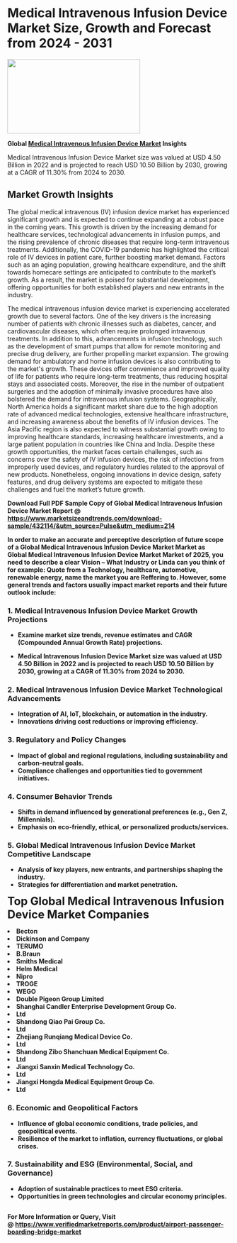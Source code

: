 <H1>Medical Intravenous Infusion Device Market Size, Growth and Forecast from 2024 - 2031</H1><img class="aligncenter size-medium wp-image-584254" src="https://thirdeyenews.in/wp-content/uploads/2024/09/Global-Market-Research-300x168.jpeg" alt="" width="300" height="168" /><p><strong>Global&nbsp;<a href="https://www.marketsizeandtrends.com/download-sample/432114/&amp;utm_source=Pulse&amp;utm_medium=214">Medical Intravenous Infusion Device Market</a> Insights</strong></p><p>Medical Intravenous Infusion Device Market size was valued at USD 4.50 Billion in 2022 and is projected to reach USD 10.50 Billion by 2030, growing at a CAGR of 11.30% from 2024 to 2030.</p><p><h2>Market Growth Insights</h2> <p>The global medical intravenous (IV) infusion device market has experienced significant growth and is expected to continue expanding at a robust pace in the coming years. This growth is driven by the increasing demand for healthcare services, technological advancements in infusion pumps, and the rising prevalence of chronic diseases that require long-term intravenous treatments. Additionally, the COVID-19 pandemic has highlighted the critical role of IV devices in patient care, further boosting market demand. Factors such as an aging population, growing healthcare expenditure, and the shift towards homecare settings are anticipated to contribute to the market’s growth. As a result, the market is poised for substantial development, offering opportunities for both established players and new entrants in the industry.</p> <p><strong></strong></p> <p>The medical intravenous infusion device market is experiencing accelerated growth due to several factors. One of the key drivers is the increasing number of patients with chronic illnesses such as diabetes, cancer, and cardiovascular diseases, which often require prolonged intravenous treatments. In addition to this, advancements in infusion technology, such as the development of smart pumps that allow for remote monitoring and precise drug delivery, are further propelling market expansion. The growing demand for ambulatory and home infusion devices is also contributing to the market's growth. These devices offer convenience and improved quality of life for patients who require long-term treatments, thus reducing hospital stays and associated costs. Moreover, the rise in the number of outpatient surgeries and the adoption of minimally invasive procedures have also bolstered the demand for intravenous infusion systems. Geographically, North America holds a significant market share due to the high adoption rate of advanced medical technologies, extensive healthcare infrastructure, and increasing awareness about the benefits of IV infusion devices. The Asia Pacific region is also expected to witness substantial growth owing to improving healthcare standards, increasing healthcare investments, and a large patient population in countries like China and India. Despite these growth opportunities, the market faces certain challenges, such as concerns over the safety of IV infusion devices, the risk of infections from improperly used devices, and regulatory hurdles related to the approval of new products. Nonetheless, ongoing innovations in device design, safety features, and drug delivery systems are expected to mitigate these challenges and fuel the market’s future growth. <p><strong></p><p><span class=""><strong>Download Full PDF Sample Copy of Global Medical Intravenous Infusion Device Market Report</strong> @ <a href="https://www.marketsizeandtrends.com/download-sample/432114/&amp;utm_source=Pulse&amp;utm_medium=214" target="_blank">https://www.marketsizeandtrends.com/download-sample/432114/&amp;utm_source=Pulse&amp;utm_medium=214</a></span></p><p>In order to make an accurate and perceptive description of future scope of a Global&nbsp;Medical Intravenous Infusion Device Market Market as Global&nbsp;Medical Intravenous Infusion Device Market Market of 2025, you need to describe a clear Vision &ndash; What Industry or Linda can you think of for example: Quote from a Technology, healthcare, automotive, renewable energy, name the market you are Reffering to. However, some general trends and factors usually impact market reports and their future outlook include:</p><h3>1.&nbsp;<strong>Medical Intravenous Infusion Device Market Growth Projections</strong></h3><ul><li>Examine market size trends, revenue estimates and CAGR (Compounded Annual Growth Rate) projections.</li><li><p>Medical Intravenous Infusion Device Market size was valued at USD 4.50 Billion in 2022 and is projected to reach USD 10.50 Billion by 2030, growing at a CAGR of 11.30% from 2024 to 2030.</p></li></ul><h3>2.&nbsp;<strong>Medical Intravenous Infusion Device Market Technological Advancements</strong></h3><ul><li>Integration of AI, IoT, blockchain, or automation in the industry.</li><li>Innovations driving cost reductions or improving efficiency.</li></ul><h3>3.&nbsp;<strong>Regulatory and Policy Changes</strong></h3><ul><li>Impact of global and regional regulations, including sustainability and carbon-neutral goals.</li><li>Compliance challenges and opportunities tied to government initiatives.</li></ul><h3>4.&nbsp;<strong>Consumer Behavior Trends</strong></h3><ul><li>Shifts in demand influenced by generational preferences (e.g., Gen Z, Millennials).</li><li>Emphasis on eco-friendly, ethical, or personalized products/services.</li></ul><h3>5.&nbsp;<strong>Global Medical Intravenous Infusion Device Market Competitive Landscape</strong></h3><ul><li>Analysis of key players, new entrants, and partnerships shaping the industry.</li><li>Strategies for differentiation and market penetration.</li></ul><p data-pm-slice="1 1 []"><span style="color: inherit; font-family: inherit; font-size: 25px;">Top Global Medical Intravenous Infusion Device Market Companies</span></p><div class="" data-test-id=""><p><li>Becton</li><li>Dickinson and Company</li><li> TERUMO</li><li> B.Braun</li><li> Smiths Medical</li><li> Helm Medical</li><li> Nipro</li><li> TROGE</li><li> WEGO</li><li> Double Pigeon Group Limited</li><li> Shanghai Candler Enterprise Development Group Co.</li><li> Ltd</li><li> Shandong Qiao Pai Group Co.</li><li> Ltd</li><li> Zhejiang Runqiang Medical Device Co.</li><li> Ltd</li><li> Shandong Zibo Shanchuan Medical Equipment Co.</li><li> Ltd</li><li> Jiangxi Sanxin Medical Technology Co.</li><li> Ltd</li><li> Jiangxi Hongda Medical Equipment Group Co.</li><li> Ltd</li></p></div><h3>6.&nbsp;<strong>Economic and Geopolitical Factors</strong></h3><ul><li>Influence of global economic conditions, trade policies, and geopolitical events.</li><li>Resilience of the market to inflation, currency fluctuations, or global crises.</li></ul><h3>7.&nbsp;<strong>Sustainability and ESG (Environmental, Social, and Governance)</strong></h3><ul><li>Adoption of sustainable practices to meet ESG criteria.</li><li>Opportunities in green technologies and circular economy principles.</li></ul><h2><strong style="font-size: 14px;">For More Information or Query, Visit @&nbsp;</strong><a style="background-color: #ffffff; font-size: 14px;" href="https://www.marketsizeandtrends.com/report/medical-intravenous-infusion-device-market/" target="_blank">https://www.verifiedmarketreports.com/product/airport-passenger-boarding-bridge-market</a></h2>
